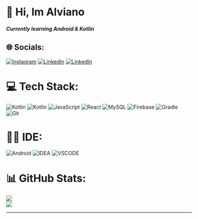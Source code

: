 # 👋 Hi, Im Alviano
##### Currently learning Android & Kotlin



## 🌐 Socials:
[![Instagram](https://img.shields.io/badge/Instagram-E4405F?style=for-the-badge&logo=instagram&logoColor=white)](https://instagram.com/mdalviano) [![LinkedIn](https://img.shields.io/badge/LinkedIn-0077B5?style=for-the-badge&logo=linkedin&logoColor=white)](https://linkedin.com/in/m-detryalviano-maharandi-4222bb312) [![LinkedIn](https://img.shields.io/badge/GitHub-100000?style=for-the-badge&logo=github&logoColor=white)](https://github.com/MDAlviano)


# 💻 Tech Stack:
![Kotlin](https://img.shields.io/badge/anrdoid-33cc5a.svg?style=for-the-badge&logo=android&logoColor=white) ![Kotlin](https://img.shields.io/badge/kotlin-B125EA.svg?style=for-the-badge&logo=kotlin&logoColor=white) ![JavaScript](https://img.shields.io/badge/javascript-%23323330.svg?style=for-the-badge&logo=javascript&logoColor=%23F7DF1E) ![React](https://img.shields.io/badge/react-%2320232a.svg?style=for-the-badge&logo=react&logoColor=%2361DAFB) ![MySQL](https://img.shields.io/badge/mysql-4479A1.svg?style=for-the-badge&logo=mysql&logoColor=white) ![Firebase](https://img.shields.io/badge/firebase-a08021?style=for-the-badge&logo=firebase&logoColor=ffcd34) ![Gradle](https://img.shields.io/badge/gradle-02303A?style=for-the-badge&logo=gradle&logoColor=white) ![Git](https://img.shields.io/badge/git-%23F05033.svg?style=for-the-badge&logo=git&logoColor=white) 


# 👩‍💻 IDE:
![Android](https://img.shields.io/badge/Android_Studio-33cc5a?style=for-the-badge&logo=android-studio&logoColor=white) ![IDEA](https://img.shields.io/badge/IntelliJ_IDEA-000000.svg?style=for-the-badge&logo=intellij-idea&logoColor=white) ![VSCODE](https://img.shields.io/badge/VSCode-0078D4?style=for-the-badge&logo=visual%20studio%20code&logoColor=white)


# 📊 GitHub Stats:
![](https://github-readme-streak-stats.herokuapp.com/?user=MDAlviano&theme=radical&hide_border=false)<br/>
![](https://github-readme-stats.vercel.app/api/top-langs/?username=MDAlviano&theme=radical&hide_border=false&include_all_commits=false&count_private=false&layout=compact)

---

<!-- Proudly created with GPRM ( https://gprm.itsvg.in ) -->
